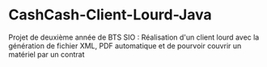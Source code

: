 # CashCash-Client-Lourd-Java
Projet de deuxième année de BTS SIO : Réalisation d'un client lourd avec la génération de fichier XML, PDF automatique et de pourvoir couvrir un matériel par un contrat
